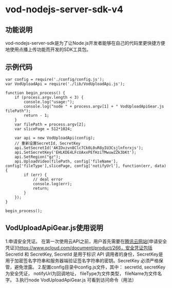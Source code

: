 # vod-nodejs-server-sdk-v4
## 功能说明
vod-nodejs-server-sdk是为了让Node.js开发者能够在自己的代码里更快捷方便地使用点播上传功能而开发的SDK工具包。
## 示例代码
```
var config = require('./config/config.js');
var VodUploadApi = require('./lib/VodUploadApi.js');

function begin_process() {
    if (process.argv.length < 3) {
        console.log("usage:");
        console.log("node " + process.argv[1] + " VodUploadApiGear.js filePath");
        return - 1;
    }
    var filePath = process.argv[2];
    var slicePage = 512*1024;

    var api = new VodUploadApi(config);
	// 重新设置SecretId, SecretKey
    api.SetSecretId('AKIDvzvn8Clc7Ck0L0uR8yIU3Csjlnfnrxjs');
    api.SetSecretKey('EHLKDE4LFcUAxxPEfHziTMwuwZZk3bKt');
    api.SetRegion("gz");
    api.UploadVideo(filePath, config['fileName'], config['fileType'],slicePage, config['notifyUrl'], function(err, data) {
        if (err) {
        	// deal error
        	console.log(err);
        	return;
        }
    });
}

begin_process();
```
## VodUploadApiGear.js使用说明
1.申请安全凭证。 在第一次使用云API之前，用户首先需要在[腾讯云网站](https://www.qcloud.com/document/product/266/1969#1.-.E7.94.B3.E8.AF.B7.E5.AE.89.E5.85.A8.E5.87.AD.E8.AF.81)[申请安全凭证](https://www.qcloud.com/document/product/266，安全凭证包括 SecretId 和 SecretKey, SecretId 是用于标识 API 调用者的身份，SecretKey是用于加密签名字符串和服务器端验证签名字符串的密钥。SecretKey 必须严格保管，避免泄露。
2.配置config目录中config.js文件，其中：
secretId, secretKey 为安全凭证，
notifyUrl为回调地址，
fileType为文件类型，
fileName为文件名字。
3.执行node VodUploadApiGear.js 可看到访问命令（用法）

